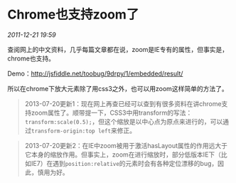 # Chrome也支持zoom了
_2011-12-21 19:59_

查阅网上的中文资料，几乎每篇文章都在说，zoom是IE专有的属性，但事实是，chrome也支持。

Demo：<http://jsfiddle.net/toobug/9drpy/1/embedded/result/>

所以在chrome下放大元素除了用css3之外，也可以用zoom这样简单的方法了。

> 2013-07-20更新1：现在网上再查已经可以查到有很多资料在讲chrome支持zoom属性了。顺带提一下，CSS3中用transform的写法：`transform:scale(0.5);`，但这个缩放是以中心点为原点来进行的，可以通过`transform-origin:top left`来修正。

> 2013-07-20更新2：在IE中zoom被用于激活hasLayout属性的作用远大于它本身的缩放作用。但事实上，zoom在进行缩放时，部分低版本IE下（比如IE7）在遇到`position:relative`的元素时会有各种定位漂移的bug，因此，慎用为好。